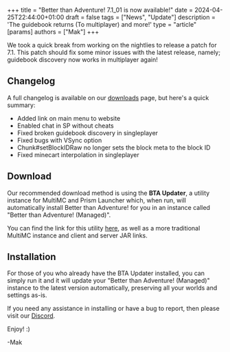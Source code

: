 +++
title = "Better than Adventure! 7.1_01 is now available!"
date = 2024-04-25T22:44:00+01:00
draft = false
tags = ["News", "Update"]
description = 'The guidebook returns (To multiplayer) and more!'
type = "article"
[params]
    authors = ["Mak"]
+++

We took a quick break from working on the nightlies to release a patch for 7.1. This patch should fix some minor issues with the latest release, namely; guidebook discovery now works in multiplayer again!

## Changelog

A full changelog is available on our [downloads](/downloads) page, but here's a quick summary:

-   Added link on main menu to website
-   Enabled chat in SP without cheats
-   Fixed broken guidebook discovery in singleplayer
-   Fixed bugs with VSync option
-   Chunk#setBlockIDRaw no longer sets the block meta to the block ID
-   Fixed minecart interpolation in singleplayer

## Download

Our recommended download method is using the **BTA Updater**, a utility instance for MultiMC and Prism Launcher which, when run, will automatically install Better than Adventure! for you in an instance called "Better than Adventure! (Managed)".

You can find the link for this utility [here](/downloads), as well as a more traditional MultiMC instance and client and server JAR links.

## Installation

For those of you who already have the BTA Updater installed, you can simply run it and it will update your "Better than Adventure! (Managed)" instance to the latest version automatically, preserving all your worlds and settings as-is.

If you need any assistance in installing or have a bug to report, then please visit our [Discord](https://www.betterthanadventure.net/discord).

Enjoy! :)

-Mak
